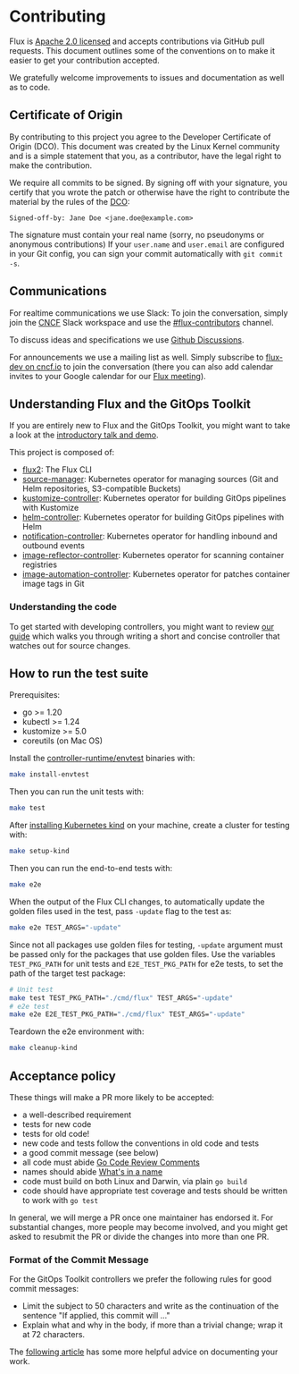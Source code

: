 # Contributing

Flux is [Apache 2.0 licensed](https://github.com/fluxcd/flux2/blob/main/LICENSE) and
accepts contributions via GitHub pull requests. This document outlines
some of the conventions on to make it easier to get your contribution
accepted.

We gratefully welcome improvements to issues and documentation as well as to
code.

## Certificate of Origin

By contributing to this project you agree to the Developer Certificate of
Origin (DCO). This document was created by the Linux Kernel community and is a
simple statement that you, as a contributor, have the legal right to make the
contribution.

We require all commits to be signed. By signing off with your signature, you
certify that you wrote the patch or otherwise have the right to contribute the
material by the rules of the [DCO](DCO):

`Signed-off-by: Jane Doe <jane.doe@example.com>`

The signature must contain your real name
(sorry, no pseudonyms or anonymous contributions)
If your `user.name` and `user.email` are configured in your Git config,
you can sign your commit automatically with `git commit -s`.

## Communications

For realtime communications we use Slack: To join the conversation, simply
join the [CNCF](https://slack.cncf.io/) Slack workspace and use the
[#flux-contributors](https://cloud-native.slack.com/messages/flux-contributors/) channel.

To discuss ideas and specifications we use [Github
Discussions](https://github.com/fluxcd/flux2/discussions).

For announcements we use a mailing list as well. Simply subscribe to
[flux-dev on cncf.io](https://lists.cncf.io/g/cncf-flux-dev)
to join the conversation (there you can also add calendar invites
to your Google calendar for our [Flux
meeting](https://docs.google.com/document/d/1l_M0om0qUEN_NNiGgpqJ2tvsF2iioHkaARDeh6b70B0/view)).

## Understanding Flux and the GitOps Toolkit

If you are entirely new to Flux and the GitOps Toolkit,
you might want to take a look at the [introductory talk and demo](https://www.youtube.com/watch?v=qQBtSkgl7tI).

This project is composed of:

- [flux2](https://github.com/fluxcd/flux2): The Flux CLI
- [source-manager](https://github.com/fluxcd/source-controller): Kubernetes operator for managing sources (Git and Helm repositories, S3-compatible Buckets)
- [kustomize-controller](https://github.com/fluxcd/kustomize-controller): Kubernetes operator for building GitOps pipelines with Kustomize
- [helm-controller](https://github.com/fluxcd/helm-controller): Kubernetes operator for building GitOps pipelines with Helm
- [notification-controller](https://github.com/fluxcd/notification-controller): Kubernetes operator for handling inbound and outbound events
- [image-reflector-controller](https://github.com/fluxcd/image-reflector-controller): Kubernetes operator for scanning container registries
- [image-automation-controller](https://github.com/fluxcd/image-automation-controller): Kubernetes operator for patches container image tags in Git

### Understanding the code

To get started with developing controllers, you might want to review
[our guide](https://fluxcd.io/flux/gitops-toolkit/source-watcher/) which
walks you through writing a short and concise controller that watches out
for source changes.

## How to run the test suite

Prerequisites:

* go >= 1.20
* kubectl >= 1.24
* kustomize >= 5.0
* coreutils (on Mac OS)

Install the [controller-runtime/envtest](https://github.com/kubernetes-sigs/controller-runtime/tree/master/tools/setup-envtest) binaries with:

```bash
make install-envtest
```

Then you can run the unit tests with:

```bash
make test
```

After [installing Kubernetes kind](https://kind.sigs.k8s.io/docs/user/quick-start#installation) on your machine,
create a cluster for testing with:

```bash
make setup-kind
```

Then you can run the end-to-end tests with:

```bash
make e2e
```

When the output of the Flux CLI changes, to automatically update the golden
files used in the test, pass `-update` flag to the test as:

```bash
make e2e TEST_ARGS="-update"
```

Since not all packages use golden files for testing, `-update` argument must be
passed only for the packages that use golden files. Use the variables
`TEST_PKG_PATH` for unit tests and `E2E_TEST_PKG_PATH` for e2e tests, to set the
path of the target test package:

```bash
# Unit test
make test TEST_PKG_PATH="./cmd/flux" TEST_ARGS="-update"
# e2e test
make e2e E2E_TEST_PKG_PATH="./cmd/flux" TEST_ARGS="-update"
```

Teardown the e2e environment with:

```bash
make cleanup-kind
```

## Acceptance policy

These things will make a PR more likely to be accepted:

- a well-described requirement
- tests for new code
- tests for old code!
- new code and tests follow the conventions in old code and tests
- a good commit message (see below)
- all code must abide [Go Code Review Comments](https://github.com/golang/go/wiki/CodeReviewComments)
- names should abide [What's in a name](https://talks.golang.org/2014/names.slide#1)
- code must build on both Linux and Darwin, via plain `go build`
- code should have appropriate test coverage and tests should be written
  to work with `go test`

In general, we will merge a PR once one maintainer has endorsed it.
For substantial changes, more people may become involved, and you might
get asked to resubmit the PR or divide the changes into more than one PR.

### Format of the Commit Message

For the GitOps Toolkit controllers we prefer the following rules for good commit messages:

- Limit the subject to 50 characters and write as the continuation
  of the sentence "If applied, this commit will ..."
- Explain what and why in the body, if more than a trivial change;
  wrap it at 72 characters.

The [following article](https://chris.beams.io/posts/git-commit/#seven-rules)
has some more helpful advice on documenting your work.
